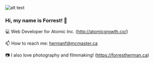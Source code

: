 ![alt text](https://github.com/forrest-herman/blob/main/initials.jpg?raw=true)

### Hi, my name is Forrest! 👋

💻 Web Developer for Atomic Inc. (http://atomicgrowth.co/)

📫 How to reach me: hermanf@mcmaster.ca

📷 I also love photography and filmmaking! (https://forrestherman.ca)

<!--
**forrest-herman/forrest-herman** is a ✨ _special_ ✨ repository because its `README.md` (this file) appears on your GitHub profile.

Here are some ideas to get you started:

- 🔭 I’m currently working on ...
- 🌱 I’m currently learning ...
- 👯 I’m looking to collaborate on ...
- 🤔 I’m looking for help with ...
- 💬 Ask me about ...
- 📫 How to reach me: ...
- 😄 Pronouns: ...
- ⚡ Fun fact: ...
-->
